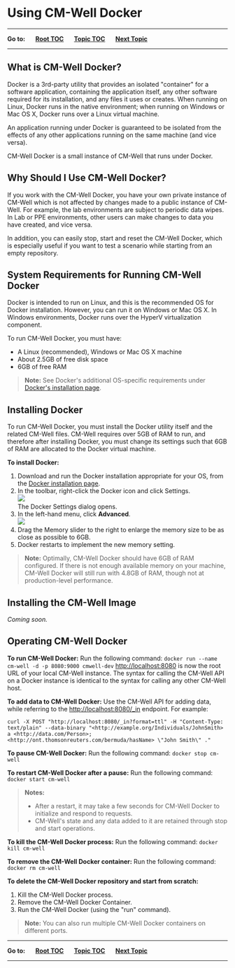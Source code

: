# Using CM-Well Docker

----

**Go to:** &nbsp;&nbsp;&nbsp;&nbsp; [**Root TOC**](CM-Well.RootTOC.md) &nbsp;&nbsp;&nbsp;&nbsp; [**Topic TOC**](Tools.TOC.md) &nbsp;&nbsp;&nbsp;&nbsp; [**Next Topic**](Tools.UsingTheCM-WellDownloader.md)  

----

## What is CM-Well Docker?

Docker is a 3rd-party utility that provides an isolated "container" for a software application, containing the application itself, any other software required for its installation, and any files it uses or creates. When running on Linux, Docker runs in the native environment; when running on Windows or Mac OS X, Docker runs over a Linux virtual machine. 

An application running under Docker is guaranteed to be isolated from the effects of any other applications running on the same machine (and vice versa).

CM-Well Docker is a small instance of CM-Well that runs under Docker.

## Why Should I Use CM-Well Docker?
If you work with the CM-Well Docker, you have your own private instance of CM-Well which is not affected by changes made to a public instance of CM-Well. For example, the lab environments are subject to periodic data wipes. In Lab or PPE environments, other users can make changes to data you have created, and vice versa.

In addition, you can easily stop, start and reset the CM-Well Docker, which is especially useful if you want to test a scenario while starting from an empty repository. 

## System Requirements for Running CM-Well Docker
Docker is intended to run on Linux, and this is the recommended OS for Docker installation. However, you can run it on Windows or Mac OS X. In Windows environments, Docker runs over the HyperV virtualization component.

To run CM-Well Docker, you must have:

* A Linux (recommended), Windows or Mac OS X machine
* About 2.5GB of free disk space
* 6GB of free RAM

> **Note:** See Docker's additional OS-specific requirements under [Docker's installation page](https://docs.docker.com/engine/installation).

## Installing Docker
To run CM-Well Docker, you must install the Docker utility itself and the related CM-Well files. CM-Well requires over 5GB of RAM to run, and therefore after installing Docker, you must change its settings such that 6GB of RAM are allocated to the Docker virtual machine.

**To install Docker:**

1. Download and run the Docker installation appropriate for your OS, from the [Docker installation page](https://docs.docker.com/engine/installation). 
2. In the toolbar, right-click the Docker icon and click Settings.
<br/><img src="./_Images/DockerRightClickMenu.png"><br/>The Docker Settings dialog opens.
1.  In the left-hand menu, click **Advanced**.<br/><img src="./_Images/DockerAdvancedSettings.png">
2.  Drag the Memory slider to the right to enlarge the memory size to be as close as possible to 6GB.
3.  Docker restarts to implement the new memory setting.

>**Note:** Optimally, CM-Well Docker should have 6GB of RAM configured. If there is not enough available memory on your machine, CM-Well Docker will still run with 4.8GB of RAM, though not at production-level performance.

## Installing the CM-Well Image
*Coming soon.*

## Operating CM-Well Docker

**To run CM-Well Docker:**
Run the following command: `docker run --name cm-well -d -p 8080:9000 cmwell-dev`
[http://localhost:8080](http://localhost:8080) is now the root URL of your local CM-Well instance. The syntax for calling the CM-Well API on a Docker instance is identical to the syntax for calling any other CM-Well host.

**To add data to CM-Well Docker:**
Use the CM-Well API for adding data, while referring to the [http://localhost:8080/_in](http://localhost:8080/_in) endpoint. For example:

    curl -X POST "http://localhost:8080/_in?format=ttl" -H "Content-Type: text/plain" --data-binary "<http://example.org/Individuals/JohnSmith> a <http://data.com/Person>;  <http://ont.thomsonreuters.com/bermuda/hasName> \"John Smith\" ."

**To pause CM-Well Docker:**
Run the following command: `docker stop cm-well`

**To restart CM-Well Docker after a pause:**
Run the following command: `docker start cm-well`

> **Notes:** 
> * After a restart, it may take a few seconds for CM-Well Docker to initialize and respond to requests.
> * CM-Well's state and any data added to it are retained through stop and start operations.

**To kill the CM-Well Docker process:**
Run the following command: `docker kill cm-well`

**To remove the CM-Well Docker container:**
Run the following command: `docker rm cm-well`

**To delete the CM-Well Docker repository and start from scratch:**
1. Kill the CM-Well Docker process.
2. Remove the CM-Well Docker Container.
3. Run the CM-Well Docker (using the "run" command).
 
> **Note:** You can also run multiple CM-Well Docker containers on different ports. 

----

**Go to:** &nbsp;&nbsp;&nbsp;&nbsp; [**Root TOC**](CM-Well.RootTOC.md) &nbsp;&nbsp;&nbsp;&nbsp; [**Topic TOC**](Tools.TOC.md) &nbsp;&nbsp;&nbsp;&nbsp; [**Next Topic**](Tools.UsingTheCM-WellDownloader.md)  

----